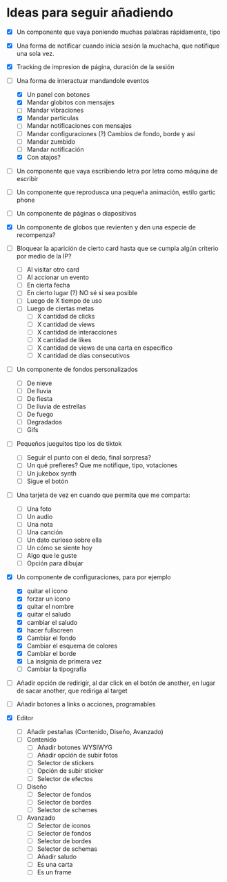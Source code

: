 # Ideas para seguir añadiendo

-   [x] Un componente que vaya poniendo muchas palabras rápidamente, tipo
-   [x] Una forma de notificar cuando inicia sesión la muchacha, que notifique una sola vez.
-   [x] Tracking de impresion de página, duración de la sesión
-   [ ] Una forma de interactuar mandandole eventos
    -   [x] Un panel con botones
    -   [x] Mandar globitos con mensajes
    -   [ ] Mandar vibraciones
    -   [x] Mandar particulas
    -   [ ] Mandar notificaciones con mensajes
    -   [ ] Mandar configuraciones (?) Cambios de fondo, borde y así
    -   [ ] Mandar zumbido
    -   [ ] Mandar notificación
    -   [x] Con atajos?
-   [ ] Un componente que vaya escribiendo letra por letra como máquina de escribir
-   [ ] Un componente que reprodusca una pequeña animación, estilo gartic phone
-   [ ] Un componente de páginas o diapositivas
-   [x] Un componente de globos que revienten y den una especie de recompenza?
-   [ ] Bloquear la aparición de cierto card hasta que se cumpla algún criterio por medio de la IP?
    -   [ ] Al visitar otro card
    -   [ ] Al accionar un evento
    -   [ ] En cierta fecha
    -   [ ] En cierto lugar (?) NO sé si sea posible
    -   [ ] Luego de X tiempo de uso
    -   [ ] Luego de ciertas metas
        -   [ ] X cantidad de clicks
        -   [ ] X cantidad de views
        -   [ ] X cantidad de interacciones
        -   [ ] X cantidad de likes
        -   [ ] X cantidad de views de una carta en específico
        -   [ ] X cantidad de días consecutivos
-   [ ] Un componente de fondos personalizados
    -   [ ] De nieve
    -   [ ] De lluvia
    -   [ ] De fiesta
    -   [ ] De lluvia de estrellas
    -   [ ] De fuego
    -   [ ] Degradados
    -   [ ] Gifs
-   [ ] Pequeños jueguitos tipo los de tiktok
    -   [ ] Seguir el punto con el dedo, final sorpresa?
    -   [ ] Un qué prefieres? Que me notifique, tipo, votaciones
    -   [ ] Un jukebox synth
    -   [ ] Sigue el botón
-   [ ] Una tarjeta de vez en cuando que permita que me comparta:
    -   [ ] Una foto
    -   [ ] Un audio
    -   [ ] Una nota
    -   [ ] Una canción
    -   [ ] Un dato curioso sobre ella
    -   [ ] Un cómo se siente hoy
    -   [ ] Algo que le guste
    -   [ ] Opción para dibujar
-   [x] Un componente de configuraciones, para por ejemplo
    -   [x] quitar el icono
    -   [x] forzar un icono
    -   [x] quitar el nombre
    -   [x] quitar el saludo
    -   [x] cambiar el saludo
    -   [x] hacer fullscreen
    -   [x] Cambiar el fondo
    -   [x] Cambiar el esquema de colores
    -   [x] Cambiar el borde
    -   [x] La insignia de primera vez
    -   [ ] Cambiar la tipografía
-   [ ] Añadir opción de redirigir, al dar click en el botón de another, en lugar de sacar another, que rediriga al target
-   [ ] Añadir botones a links o acciones, programables

-   [x] Editor
    -   [ ] Añadir pestañas (Contenido, Diseño, Avanzado)
    -   [ ] Contenido
        -   [ ] Añadir botones WYSIWYG
        -   [ ] Añadir opción de subir fotos
        -   [ ] Selector de stickers
        -   [ ] Opción de subir sticker
        -   [ ] Selector de efectos
    -   [ ] Diseño
        -   [ ] Selector de fondos
        -   [ ] Selector de bordes
        -   [ ] Selector de schemes
    -   [ ] Avanzado
        -   [ ] Selector de iconos
        -   [ ] Selector de fondos
        -   [ ] Selector de bordes
        -   [ ] Selector de schemas
        -   [ ] Añadir saludo
        -   [ ] Es una carta
        -   [ ] Es un frame
